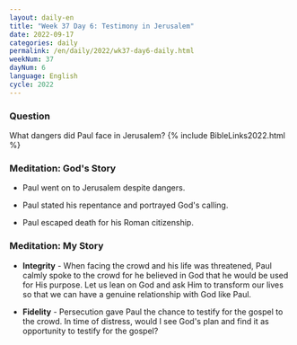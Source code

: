 ```yaml
---
layout: daily-en
title: "Week 37 Day 6: Testimony in Jerusalem"
date: 2022-09-17
categories: daily
permalink: /en/daily/2022/wk37-day6-daily.html
weekNum: 37
dayNum: 6
language: English
cycle: 2022
---
```

### Question     
What dangers did Paul face in Jerusalem?
{% include BibleLinks2022.html %} 

### Meditation: God's Story   
+ Paul went on to Jerusalem despite dangers. 

+ Paul stated his repentance and portrayed God's calling. 

+ Paul escaped death for his Roman citizenship. 

### Meditation: My Story   
+ **Integrity** - When facing the crowd and his life was threatened, Paul calmly spoke to the crowd for he believed in God that he would be used for His purpose. Let us lean on God and ask Him to transform our lives so that we can have a genuine relationship with God like Paul. 

+ **Fidelity** - Persecution gave Paul the chance to testify for the gospel to the crowd. In time of distress, would I see God's plan and find it as opportunity to testify for the gospel? 
